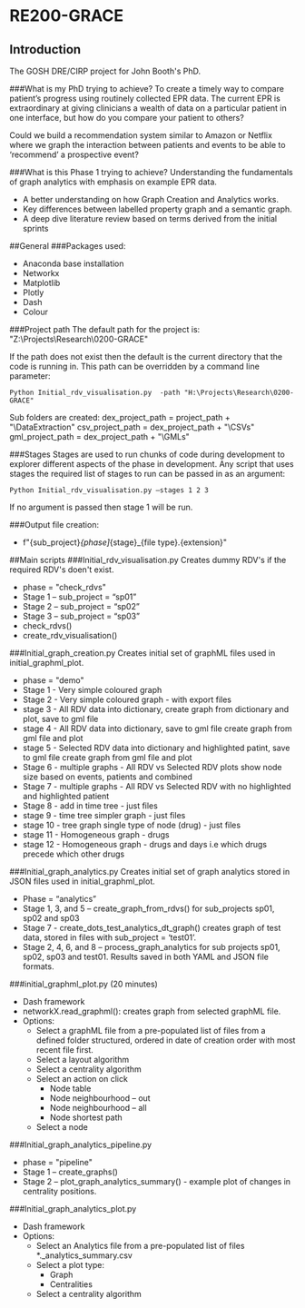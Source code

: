 # RE200-GRACE
## Introduction
The GOSH DRE/CIRP project for John Booth's PhD.

###What is my PhD trying to achieve?
To create a timely way to compare patient’s progress using routinely collected EPR data. The current EPR is extraordinary at giving clinicians a wealth of data on a particular patient in one interface, but how do you compare your patient to others?

Could we build a recommendation system similar to Amazon or Netflix where we graph the interaction between patients and events to be able to ‘recommend’ a prospective event?

###What is this Phase 1 trying to achieve?
Understanding the fundamentals of graph analytics with emphasis on example EPR data.
- A better understanding on how Graph Creation and Analytics works.
- Key differences between labelled property graph and a semantic graph.
- A deep dive literature review based on terms derived from the initial sprints

##General
###Packages used:
- Anaconda base installation
- Networkx
- Matplotlib
- Plotly
- Dash
- Colour

###Project path
The default path for the project is: "Z:\Projects\Research\0200-GRACE"

If the path does not exist then the default is the current directory that the code is running in. This path can be overridden by a command line parameter:

    Python Initial_rdv_visualisation.py  -path "H:\Projects\Research\0200-GRACE"

Sub folders are created:
        dex_project_path = project_path + "\\DataExtraction"
        csv_project_path = dex_project_path + "\\CSVs"
        gml_project_path = dex_project_path + "\\GMLs"

###Stages
Stages are used to run chunks of code during development to explorer different aspects of the phase in development.
Any script that uses stages the required list of stages to run can be passed in as an argument:

    Python Initial_rdv_visualisation.py –stages 1 2 3

If no argument is passed then stage 1 will be run.

###Output file creation:
- f"{sub_project}_{phase]_{stage}_{file type}.{extension}"

##Main scripts
###Initial_rdv_visualisation.py
Creates dummy RDV's if the required RDV's doen't exist.
- phase = "check_rdvs"
- Stage 1 – sub_project = “sp01”
- Stage 2 – sub_project = “sp02”
- Stage 3 – sub_project = “sp03”
- check_rdvs()
- create_rdv_visualisation()

###Initial_graph_creation.py
Creates initial set of graphML files used in initial_graphml_plot.
- phase = "demo"
- Stage 1 - Very simple coloured graph
- Stage 2 - Very simple coloured graph - with export files
- stage 3 - All RDV data into dictionary, create graph from dictionary and plot, save to gml file
- stage 4 - All RDV data into dictionary, save to gml file create graph from gml file and plot
- stage 5 - Selected RDV data into dictionary and highlighted patint, save to gml file create graph from gml file and plot
- Stage 6 - multiple graphs - All RDV vs Selected RDV plots show node size based on events, patients and combined
- Stage 7 - multiple graphs - All RDV vs Selected RDV with no highlighted and highlighted patient
- Stage 8 - add in time tree - just files
- stage 9 - time tree simpler graph - just files
- stage 10 - tree graph single type of node (drug) - just files
- stage 11 - Homogeneous graph - drugs
- stage 12 - Homogeneous graph - drugs and days i.e which drugs precede which other drugs

###Initial_graph_analytics.py
Creates initial set of graph analytics stored in JSON files used in initial_graphml_plot.
- Phase = “analytics”
- Stage 1, 3, and 5 – create_graph_from_rdvs() for sub_projects sp01, sp02 and sp03
- Stage 7 - create_dots_test_analytics_dt_graph() creates graph of test data, stored in files with sub_project = ‘test01’.
- Stage 2, 4, 6, and 8 – process_graph_analytics for sub projects sp01, sp02, sp03 and test01. Results saved in both YAML and JSON file formats.

###initial_graphml_plot.py (20 minutes)
- Dash framework
- networkX.read_graphml(): creates graph from selected graphML file.
- Options:
    - Select a graphML file from a pre-populated list of files from a defined folder structured, ordered in date of creation order with most recent file first.
    - Select a layout algorithm
    - Select a centrality algorithm
    - Select an action on click
        - Node table
        - Node neighbourhood – out
        - Node neighbourhood – all
        - Node shortest path
    - Select a node

###Initial_graph_analytics_pipeline.py
- phase = "pipeline"
- Stage 1 – create_graphs()
- Stage 2 – plot_graph_analytics_summary() - example plot of changes in centrality positions.

###Initial_graph_analytics_plot.py
- Dash framework
- Options:
    - Select an Analytics file from a pre-populated list of files *._analytics_summary.csv
    - Select a plot type:
        - Graph
        - Centralities
    - Select a centrality algorithm

